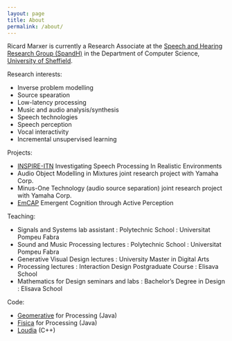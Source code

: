 ```yaml
---
layout: page
title: About
permalink: /about/
---
```


Ricard Marxer is currently a Research Associate at the [Speech and Hearing Research Group (SpandH)](http://spandh.dcs.shef.ac.uk/) in the Department of Computer Science, [University of Sheffield](http://spandh.dcs.shef.ac.uk/).

Research interests:
 - Inverse problem modelling
 - Source spearation
 - Low-latency processing
 - Music and audio analysis/synthesis
 - Speech technologies
 - Speech perception
 - Vocal interactivity
 - Incremental unsupervised learning

Projects:
 - [INSPIRE-ITN](http://www.inspire-itn.eu/) Investigating Speech Processing In Realistic Environments
 - Audio Object Modelling in Mixtures joint research project with Yamaha Corp.
 - Minus-One Technology (audio source separation) joint research project with Yamaha Corp.
 - [EmCAP](http://emcap.iua.upf.edu/) Emergent Cognition through Active Perception

Teaching:
 - Signals and Systems lab assistant : Polytechnic School : Universitat Pompeu Fabra
 - Sound and Music Processing lectures : Polytechnic School : Universitat Pompeu Fabra
 - Generative Visual Design lectures : University Master in Digital Arts
 - Processing lectures : Interaction Design Postgraduate Course : Elisava School
 - Mathematics for Design seminars and labs : Bachelor’s Degree in Design : Elisava School

Code:
 - [Geomerative](http://www.ricardmarxer.com/geomerative) for Processing (Java)
 - [Fisica](http://www.ricardmarxer.com/fisica) for Processing (Java)
 - [Loudia](http://www.ricardmarxer.com/loudia) (C++)

